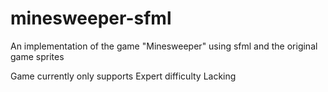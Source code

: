 # minesweeper-sfml
An implementation of the game "Minesweeper" using sfml and the original game sprites


Game currently only supports Expert difficulty
Lacking
